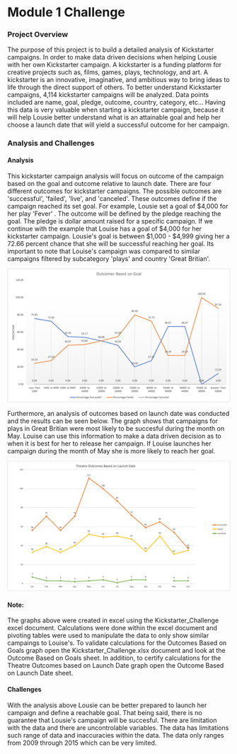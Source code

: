 # Module 1 Challenge
### Project Overview
The purpose of this project is to build a detailed analysis of Kickstarter campaigns. 
In order to make data driven decisions when helping Lousie with her own Kickstarter campaign. A kickstarter is a funding platform for creative projects such as, films, games, plays, technology, and art. A kickstarter is an innovative, imaginative, and ambitious way to bring ideas to life through the direct support of others.
To better understand Kickstarter campaigns, 4,114 kickstarter campaigns will be analyzed. Data points included are name, goal, pledge, outcome, country, category, etc... 
Having this data is very valuable when starting a kickstarter campaign, because it will help Lousie better understand what is an attainable goal and help her choose a launch date that will yield a successful outcome for her campaign.

### Analysis and Challenges

#### Analysis
This kickstarter campaign analysis will focus on outcome of the campaign based on the goal and outcome relative to launch date.
There are four different outcomes for kickstarter campaigns. The possible outcomes are 'successful', 'failed', 'live', and 'canceled'. 
These outcomes define if the campaign reached its set goal. For example, Lousie set a goal of $4,000 for her play 'Fever' . 
The outcome will be defined by the pledge reaching the goal. The pledge is dollar amount raised for a specific campaign.
If we continue with the example that Louise has a goal of $4,000 for her kickstarter campaign. 
Lousie's goal is between $1,000 - $4,999 giving her a 72.66 percent chance that she will be successful reaching her goal. Its important to note that Louise's campaign was compared to similar campaigns filtered by subcategory 'plays' and country 'Great Britian'. 

![Outcomes vs Goals](Outcomes_vs_Goals2.png)

Furthermore, an analysis of outcomes based on launch date was conducted and the results can be seen below. The graph shows that campaigns for plays in Great Britian were most likely to be succesful during the month on May. Louise can use this information to make a data driven decision as to when it is best for her to release her campaign. If Louise launches her campaign during the month of May she is more likely to reach her goal.

![Theater Outcomes Vs Launch](Theater_Outcomes_vs_Launch2.png)

#### Note:
The graphs above were created in excel using the Kickstarter_Challenge excel document. Calculations were done within the excel document and pivoting tables were used to manipulate the data to only show similar campaings to Louise's. To validate calculations for the Outcomes Based on Goals graph open the Kickstarter_Challenge.xlsx document and look at the Outcome Based on Goals sheet. In addition, to certify calculations for the Theatre Outcomes based on Launch Date graph open the Outcome Based on Launch Date sheet.


#### Challenges
With the analysis above Lousie can be better prepared to launch her campaign and define a reachable goal. That being said, there is no guarantee that Lousie's campaign will be succesful. There are limitation with the data and there are uncontrolable variables. The data has limitations such range of data and inaccuracies within the data. The data only ranges from 2009 through 2015 which can be very limited.  
